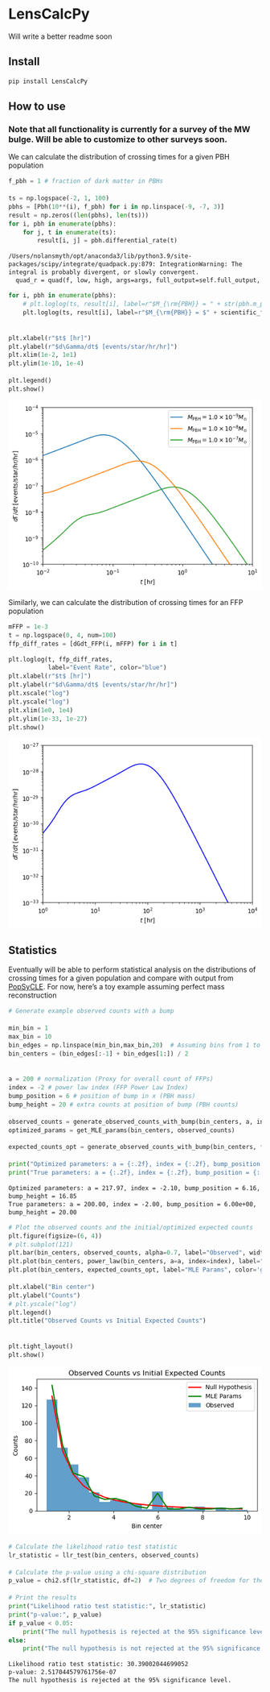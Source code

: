 LensCalcPy
================

<!-- WARNING: THIS FILE WAS AUTOGENERATED! DO NOT EDIT! -->

Will write a better readme soon

## Install

``` sh
pip install LensCalcPy
```

## How to use

### Note that all functionality is currently for a survey of the MW bulge. Will be able to customize to other surveys soon.

We can calculate the distribution of crossing times for a given PBH
population

``` python
f_pbh = 1 # fraction of dark matter in PBHs

ts = np.logspace(-2, 1, 100)
pbhs = [Pbh(10**(i), f_pbh) for i in np.linspace(-9, -7, 3)]
result = np.zeros((len(pbhs), len(ts)))
for i, pbh in enumerate(pbhs):
    for j, t in enumerate(ts):
        result[i, j] = pbh.differential_rate(t)
```

    /Users/nolansmyth/opt/anaconda3/lib/python3.9/site-packages/scipy/integrate/quadpack.py:879: IntegrationWarning: The integral is probably divergent, or slowly convergent.
      quad_r = quad(f, low, high, args=args, full_output=self.full_output,

``` python
for i, pbh in enumerate(pbhs):
    # plt.loglog(ts, result[i], label=r"$M_{\rm{PBH}} = " + str(pbh.m_pbh) + "M_{\odot}$")
    plt.loglog(ts, result[i], label=r"$M_{\rm{PBH}} = $" + scientific_format(pbh.m_pbh,0) + "$M_{\odot}$")


plt.xlabel(r"$t$ [hr]")
plt.ylabel(r"$d\Gamma/dt$ [events/star/hr/hr]")
plt.xlim(1e-2, 1e1)
plt.ylim(1e-10, 1e-4)

plt.legend()
plt.show()
```

![](index_files/figure-commonmark/cell-3-output-1.png)

Similarly, we can calculate the distribution of crossing times for an
FFP population

``` python
mFFP = 1e-3
t = np.logspace(0, 4, num=100)
ffp_diff_rates = [dGdt_FFP(i, mFFP) for i in t]
```

``` python
plt.loglog(t, ffp_diff_rates, 
           label="Event Rate", color="blue")
plt.xlabel(r"$t$ [hr]")
plt.ylabel(r"$d\Gamma/dt$ [events/star/hr/hr]")
plt.xscale("log")
plt.yscale("log")
plt.xlim(1e0, 1e4)
plt.ylim(1e-33, 1e-27)
plt.show()
```

![](index_files/figure-commonmark/cell-5-output-1.png)

## Statistics

Eventually will be able to perform statistical analysis on the
distributions of crossing times for a given population and compare with
output from [PopSyCLE](https://github.com/jluastro/PopSyCLE/). For now,
here’s a toy example assuming perfect mass reconstruction

``` python
# Generate example observed counts with a bump

min_bin = 1
max_bin = 10
bin_edges = np.linspace(min_bin,max_bin,20)  # Assuming bins from 1 to 10
bin_centers = (bin_edges[:-1] + bin_edges[1:]) / 2


a = 200 # normalization (Proxy for overall count of FFPs)
index = -2 # power law index (FFP Power Law Index)
bump_position = 6 # position of bump in x (PBH mass)
bump_height = 20 # extra counts at position of bump (PBH counts)

observed_counts = generate_observed_counts_with_bump(bin_centers, a, index, bump_position, bump_height)
optimized_params = get_MLE_params(bin_centers, observed_counts)

expected_counts_opt = generate_observed_counts_with_bump(bin_centers, *optimized_params)

print("Optimized parameters: a = {:.2f}, index = {:.2f}, bump_position = {:.2f}, bump_height = {:.2f}".format(*optimized_params))
print("True parameters: a = {:.2f}, index = {:.2f}, bump_position = {:.2e}, bump_height = {:.2f}".format(a, index, bump_position, bump_height))
```

    Optimized parameters: a = 217.97, index = -2.10, bump_position = 6.16, bump_height = 16.85
    True parameters: a = 200.00, index = -2.00, bump_position = 6.00e+00, bump_height = 20.00

``` python
# Plot the observed counts and the initial/optimized expected counts
plt.figure(figsize=(6, 4))
# plt.subplot(121)
plt.bar(bin_centers, observed_counts, alpha=0.7, label="Observed", width=np.diff(bin_edges))
plt.plot(bin_centers, power_law(bin_centers, a=a, index=index), label="Null Hypothesis", color='r', linewidth=2)
plt.plot(bin_centers, expected_counts_opt, label="MLE Params", color='g', linewidth=2)

plt.xlabel("Bin center")
plt.ylabel("Counts")
# plt.yscale("log")
plt.legend()
plt.title("Observed Counts vs Initial Expected Counts")


plt.tight_layout()
plt.show()
```

![](index_files/figure-commonmark/cell-7-output-1.png)

``` python
# Calculate the likelihood ratio test statistic
lr_statistic = llr_test(bin_centers, observed_counts)

# Calculate the p-value using a chi-square distribution
p_value = chi2.sf(lr_statistic, df=2)  # Two degrees of freedom for the difference in number of parameters

# Print the results
print("Likelihood ratio test statistic:", lr_statistic)
print("p-value:", p_value)
if p_value < 0.05:
    print("The null hypothesis is rejected at the 95% significance level.")
else:
    print("The null hypothesis is not rejected at the 95% significance level.")
```

    Likelihood ratio test statistic: 30.39002044699052
    p-value: 2.517044579761756e-07
    The null hypothesis is rejected at the 95% significance level.
